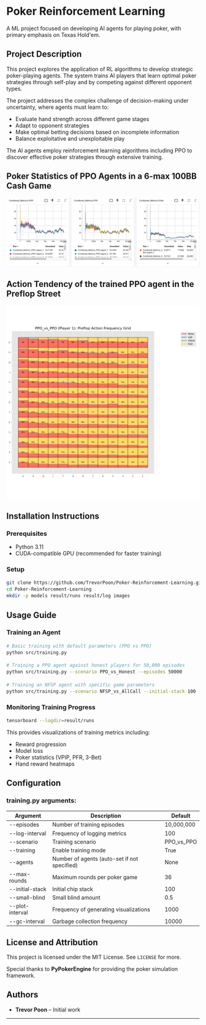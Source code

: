 # Poker Reinforcement Learning

A ML project focused on developing AI agents for playing poker, with primary emphasis on Texas Hold'em.

## Project Description

This project explores the application of RL algorithms to develop strategic poker-playing agents. The system trains AI players that learn optimal poker strategies through self-play and by competing against different opponent types.

The project addresses the complex challenge of decision-making under uncertainty, where agents must learn to:

* Evaluate hand strength across different game stages
* Adapt to opponent strategies
* Make optimal betting decisions based on incomplete information
* Balance exploitative and unexploitable play

The AI agents employ reinforcement learning algorithms including PPO to discover effective poker strategies through extensive training.


## Poker Statistics of PPO Agents in a 6-max 100BB Cash Game

![VPIP of PPO Agents in a 6-max 100BB Cash Game](./images/Poker_Statistics.png)

## Action Tendency of the trained PPO agent in the Preflop Street

![Action Tendency of the trained agent in the Preflop Street](./images/preflop_action_freq.png)

## Installation Instructions

### Prerequisites

* Python 3.11
* CUDA-compatible GPU (recommended for faster training)

### Setup

```bash
git clone https://github.com/TrevorPoon/Poker-Reinforcement-Learning.git
cd Poker-Reinforcement-Learning
mkdir -p models result/runs result/log images
```

## Usage Guide

### Training an Agent

```bash
# Basic training with default parameters (PPO vs PPO)
python src/training.py  

# Training a PPO agent against honest players for 50,000 episodes
python src/training.py --scenario PPO_vs_Honest --episodes 50000  

# Training an NFSP agent with specific game parameters
python src/training.py --scenario NFSP_vs_AllCall --initial-stack 100 --small-blind 0.5 --max-rounds 36
```

### Monitoring Training Progress

```bash
tensorboard --logdir=result/runs
```

This provides visualizations of training metrics including:

* Reward progression
* Model loss
* Poker statistics (VPIP, PFR, 3-Bet)
* Hand reward heatmaps


## Configuration

### training.py arguments:

| Argument        | Description                                  | Default      |
| --------------- | -------------------------------------------- | ------------ |
| --episodes      | Number of training episodes                  | 10,000,000   |
| --log-interval  | Frequency of logging metrics                 | 100          |
| --scenario      | Training scenario                            | PPO\_vs\_PPO |
| --training      | Enable training mode                         | True         |
| --agents        | Number of agents (auto-set if not specified) | None         |
| --max-rounds    | Maximum rounds per poker game                | 36           |
| --initial-stack | Initial chip stack                           | 100          |
| --small-blind   | Small blind amount                           | 0.5          |
| --plot-interval | Frequency of generating visualizations       | 1000         |
| --gc-interval   | Garbage collection frequency                 | 10000        |


## License and Attribution

This project is licensed under the MIT License. See `LICENSE` for more.

Special thanks to **PyPokerEngine** for providing the poker simulation framework.

## Authors

* **Trevor Poon** – Initial work

---






